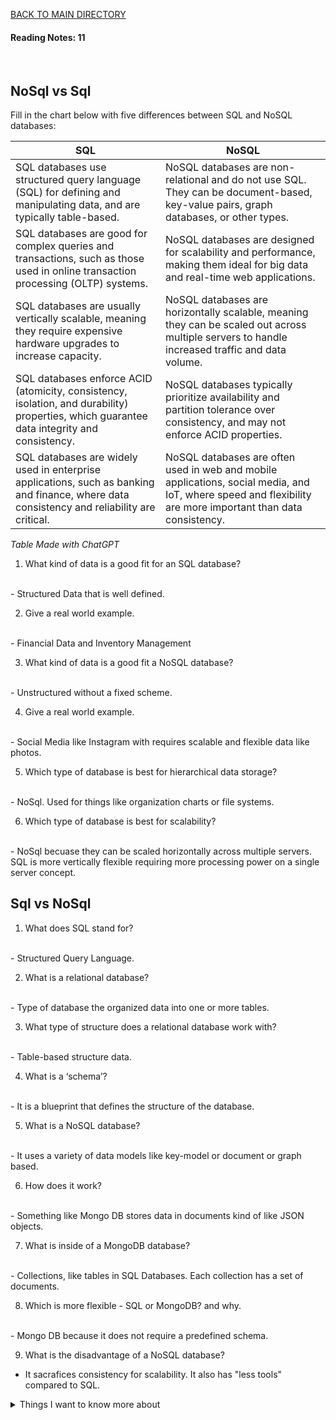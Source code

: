 [BACK TO MAIN DIRECTORY](../README.md)

#### Reading Notes: 11
<br>

## NoSql vs Sql
Fill in the chart below with five differences between SQL and NoSQL databases:

| SQL   | NoSQL  |
|-------|--------|
| SQL databases use structured query language (SQL) for defining and manipulating data, and are typically table-based. | NoSQL databases are non-relational and do not use SQL. They can be document-based, key-value pairs, graph databases, or other types. |
| SQL databases are good for complex queries and transactions, such as those used in online transaction processing (OLTP) systems. | NoSQL databases are designed for scalability and performance, making them ideal for big data and real-time web applications. |
| SQL databases are usually vertically scalable, meaning they require expensive hardware upgrades to increase capacity. | NoSQL databases are horizontally scalable, meaning they can be scaled out across multiple servers to handle increased traffic and data volume. |
| SQL databases enforce ACID (atomicity, consistency, isolation, and durability) properties, which guarantee data integrity and consistency. | NoSQL databases typically prioritize availability and partition tolerance over consistency, and may not enforce ACID properties. |
| SQL databases are widely used in enterprise applications, such as banking and finance, where data consistency and reliability are critical. | NoSQL databases are often used in web and mobile applications, social media, and IoT, where speed and flexibility are more important than data consistency. |

*Table Made with ChatGPT*

1. What kind of data is a good fit for an SQL database?
<br>
- Structured Data that is well defined.

2. Give a real world example.
<br>
- Financial Data and Inventory Management

3. What kind of data is a good fit a NoSQL database?
<br>
- Unstructured without a fixed scheme.

4. Give a real world example.
<br>
- Social Media like Instagram with requires scalable and flexible data like photos.

5. Which type of database is best for hierarchical data storage?
<br>
- NoSql. Used for things like organization charts or file systems.

6. Which type of database is best for scalability?
<br>
- NoSql becuase they can be scaled horizontally across multiple servers. SQL is more vertically flexible requiring more processing power on a single server concept.

## Sql vs NoSql

1. What does SQL stand for?
<br>
- Structured Query Language.

2. What is a relational database?
<br>
- Type of database the organized data into one or more tables.

3. What type of structure does a relational database work with?
<br>
- Table-based structure data.

4. What is a ‘schema’?
<br>
- It is a blueprint that defines the structure of the database.

5. What is a NoSQL database?
<br>
- It uses a variety of data models like key-model or document or graph based.

6. How does it work?
<br>
- Something like Mongo DB stores data in documents kind of like JSON objects.

7. What is inside of a MongoDB database?
<br>
- Collections, like tables in SQL Databases. Each collection has a set of documents.

8. Which is more flexible - SQL or MongoDB? and why.
<br>
- Mongo DB because it does not require a predefined schema.

9. What is the disadvantage of a NoSQL database?
- It sacrafices consistency for scalability. It also has "less tools" compared to SQL.


<details>
<summary>Things I want to know more about</summary>

Begin writing here...
  
</details>